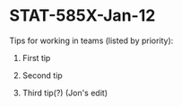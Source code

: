 # STAT-585X-Jan-12
Tips for working in teams (listed by priority):

1. First tip
2. Second tip

3. Third tip(?) (Jon's edit)
